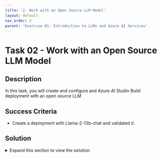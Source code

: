 ```yaml
---
title: '2. Work with an Open Source LLM Model'
layout: default
nav_order: 3
parent: 'Exercise 01: Introduction to LLMs and Azure AI Services'
---
```


# Task 02 - Work with an Open Source LLM Model

## Description

In this task, you will create and configure and Azure AI Studio Build deployment with an open source LLM

## Success Criteria

* Create a deployment with Llama-2-13b-chat and validated it.

## Solution

<details markdown="block">
<summary>Expand this section to view the solution</summary>

##### 2) Work with an Open Source LLM Model

Now let's test an open source Llama2 model from Meta.

1. For this, go to the **Deployments** section in the **Build** tab and click on **Create deployment**.

![LLMOps Workshop](images/labgrab17.png)

2. Select the model **Llama-2-13b-chat** and click on **confirm**.

![LLMOps Workshop](images/labgrab18.png)

3. Select the deployment option **Managed Compute without Azure AI Content Safety**.

![LLMOps Workshop](images/labgrab19.png)

4. Check the box that shows **I want to use shared quota and I acknowledge that this endpoint will be deleted in 168 hours.**.

5. Select the **Standard_NC24s_v3** compute for inference with the selected model, for this workshop one instance is enough.

6. If you do not have enough quota you can access the AzureML Quota option in the Managed tab to request an increase in quota for the selected resource.

7. Click the **Deploy** button.

![LLMOps Workshop](images/labgrab20.png)

8. The creation of the deployment will take a few minutes, the time varies, but generally between 10 and 20 minutes. ( If you notice your Traffic allocation is 0% select **Update traffic** and set it to 100%, if you get an error try again.)

![LLMOps Workshop](images/labgrab21.png)

Done! Let's test this model by selecting the **Test** option on the deployment page.

9. Select the gear icon on the top right of the chat and adjust the ```max_next_tokens``` parameter to 1000 so we can test the same example we used with the gpt-4 model. **Click Accept**

![LLMOps Workshop](images/labgrab22.png)

10. Now just copy the text below into the "Start typing here text box" and then send to observe the response generated by the Llama2 model.

```
{
  "input_data": {
    "input_string": [
      {
        "role": "system",
        "content": "You're an AI assistant that helps telco company to extract valuable information from their conversations by creating JSON documents for each conversation transcription you receive. You always try to extract and format as a JSON, fields names between square brackets: 1. Customer Name [name] 2. Customer Contact Phone [phone] 3. Main Topic of the Conversation [topic] 4. Customer Sentiment (Neutral, Positive, Negative)[sentiment] 5. How the Agent Handled the Conversation [agent_behavior] 6. What was the FINAL Outcome of the Conversation [outcome] 7. A really brief Summary of the Conversation [summary] Only extract information that you're sure. If you're unsure, write 'Unknown/Not Found' in the JSON file. Your answers outputs contains only the json document."
      },
      {
        "role": "user",
        "content": "Agent: Hello, welcome to Telco's customer service. My name is Juan, how can I assist you? Client: Hello, Juan. I'm calling because I'm having issues with my mobile data plan. It's very slow and I can't browse the internet or use my apps. Agent: I'm very sorry for the inconvenience, sir. Could you please tell me your phone number and your full name? Client: Yes, sure. My number is 011-4567-8910 and my name is Martín Pérez. Agent: Thank you, Mr. Pérez. I'm going to check your plan and your data usage. One moment, please. Client: Okay, thank you. Agent: Mr. Pérez, I've reviewed your plan and I see that you have contracted the basic plan of 2 GB of data per month. Is that correct? Client: Yes, that's correct. Agent: Well, I inform you that you have consumed 90% of your data limit and you only have 200 MB available until the end of the month. That's why your browsing speed has been reduced. Client: What? How is that possible? I barely use the internet on my cell phone. I only check my email and my social networks from time to time. I don't watch videos or download large files. Agent: I understand, Mr. Pérez. But keep in mind that some applications consume data in the background, without you realizing it. For example, automatic updates, backups, GPS, etc. Client: Well, but they didn't explain that to me when I contracted the plan. They told me that with 2 GB I would have enough for the whole month. I feel cheated. Agent: I apologize, Mr. Pérez. It was not our intention to deceive you. I offer you a solution: if you want, you can change your plan to a higher one, with more GB of data and higher speed. This way you can enjoy a better browsing experience. Client: And how much would that cost me? Agent: We have a special offer for you. For only 10 pesos more per month, you can access the premium plan of 5 GB of data and 4G speed. Are you interested? Client: Mmm, I don't know. Isn't there another option? Can't you give me more speed without charging me more? Agent: I'm sorry, Mr. Pérez. That's the only option we have available. If you don't change your plan, you'll have to wait until next month to recover your normal speed. Or you can buy an additional data package, but it would be more expensive than changing plans. Client: Well, let me think about it. Can I call later to confirm? Agent: Of course, Mr. Pérez. You can call whenever you want. The number is the same one you dialed now. Is there anything else I can help you with? Client: No, that's all. Thank you for your attention. Agent: Thank you, Mr. Pérez. Have a good day. Goodbye."
      }
    ],
    "parameters": {
      "temperature": 0.8,
      "top_p": 0.8,
      "do_sample": true,
      "max_new_tokens": 1000
    }
  }
}
```

You will see a result generated by the model similar to the one shown in the image below.

![LLMOps Workshop](images/labgrab23.png)

</details>
